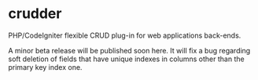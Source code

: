 crudder
=======

PHP/CodeIgniter flexible CRUD plug-in for web applications back-ends.

A minor beta release will be published soon here. It will fix a bug regarding soft deletion of fields that have unique indexes in columns other than the primary key index one.

